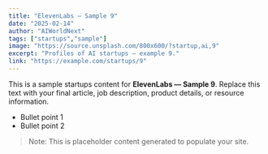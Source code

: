 ```yaml
---
title: "ElevenLabs — Sample 9"
date: "2025-02-14"
author: "AIWorldNext"
tags: ["startups","sample"]
image: "https://source.unsplash.com/800x600/?startup,ai,9"
excerpt: "Profiles of AI startups — example 9."
link: "https://example.com/startups/9"
---
```


This is a sample startups content for **ElevenLabs — Sample 9**. Replace this text with your final article, job description, product details, or resource information.

- Bullet point 1
- Bullet point 2

> Note: This is placeholder content generated to populate your site.
